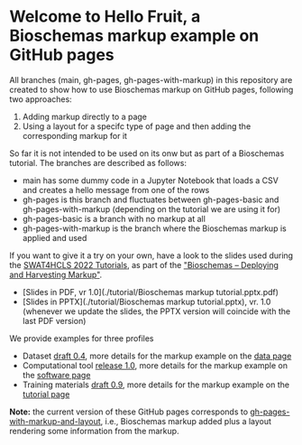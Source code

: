 # Welcome to Hello Fruit, a Bioschemas markup example on GitHub pages

All branches (main, gh-pages, gh-pages-with-markup) in this repository are created to show how to use Bioschemas markup on GitHub pages, following two approaches:
1. Adding markup directly to a page
2. Using a layout for a specifc type of page and then adding the corresponding markup for it

So far it is not intended to be used on its onw but as part of a Bioschemas tutorial. The branches are described as follows:
* main has some dummy code in a Jupyter Notebook that loads a CSV and creates a hello message from one of the rows
* gh-pages is this branch and fluctuates between gh-pages-basic and gh-pages-with-markup (depending on the tutorial we are using it for)
* gh-pages-basic is a branch with no markup at all
* gh-pages-with-markup is the branch where the Bioschemas markup is applied and used

If you want to give it a try on your own, have a look to the slides used during the [SWAT4HCLS 2022 Tutorials](http://www.swat4ls.org/workshops/leiden2022/scientific-programme2022/tutorials/), as part of the ["Bioschemas  – Deploying and Harvesting Markup"](https://bioschemas.org/meetings/2022-01_SWAT4HCLS_leiden). 
* [Slides in PDF, vr 1.0](./tutorial/Bioschemas markup tutorial.pptx.pdf) 
* [Slides in PPTX](./tutorial/Bioschemas markup tutorial.pptx), vr. 1.0 (whenever we update the slides, the PPTX version will coincide with the last PDF version)

We provide examples for three profiles
* Dataset [draft 0.4](https://bioschemas.org/profiles/Dataset/0.4-DRAFT), more details for the markup example on the [data page](./data.md)
* Computational tool [release 1.0](https://bioschemas.org/profiles/ComputationalTool/1.0-RELEASE), more details for the markup example on the [software page](./software.md)
* Training materials [draft 0.9](https://bioschemas.org/profiles/TrainingMaterial/0.9-DRAFT-2020_12_08), more details for the markup example on the [tutorial page](./tutorial.md)

**Note:** the current version of these GitHub pages corresponds to [gh-pages-with-markup-and-layout](https://github.com/BioSchemas/github-markup-example/tree/gh-pages-with-markup-and-layout), i.e., Bioschemas markup added plus a layout rendering some information from the markup.